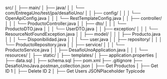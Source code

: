 src/
│
├── main/
│   ├── java/
│   │   └── com/EntregaUno/test/jpa/desafioUno/
│   │       ├── config/
│   │       │   └── OpenApiConfig.java
│   │       │   └── RestTemplateConfig.java
│   │       ├── controller/
│   │       │   └── ProductoController.java
│   │       ├── dto/
│   │       │   └── ProductoDTO.java
│   │       │   └── UserDTO.java
│   │       ├── exception/
│   │       │   └── ResourceNotFoundException.java
│   │       ├── model/
│   │       │   ├── Producto.java
│   │       │   └── Disponibilidad.java
│   │       │   └── user.java
│   │       ├── repository/
│   │       │   └── ProductoRepository.java
│   │       ├── service/
│   │       │   └── ProductoService.java
│   │       ├── DesafioUnoApplication.java
│   │
│   └── resources/
│       ├── static/
│       ├── templates/
│       ├── application.properties
│       ├── data.sql
│       ├── schema.sql
├── pom.xml
├── .gitignore
├── DesafioUnoJava.postman_collection.json
│   ├── Get Productos
│   ├── Get ID 1
│   ├── Delete ID 2
│   ├── Get Users JSONPlaceholder Typicode
